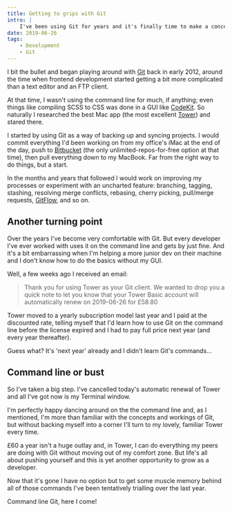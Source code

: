 ```yaml
---
title: Getting to grips with Git
intro: |
    I've been using Git for years and it's finally time to make a concerted effort to move away from my GUI to the command line.
date: 2019-06-26
tags:
    - Development
    - Git
---
```


I bit the bullet and began playing around with [Git](https://git-scm.com) back in early 2012, around the time when frontend development started getting a bit more complicated than a text editor and an FTP client.

At that time, I wasn't using the command line for much, if anything; even things like compiling SCSS to CSS was done in a GUI like [CodeKit](https://codekitapp.com). So naturally I researched the best Mac app (the most excellent [Tower](https://www.git-tower.com/mac)) and stared there.

I started by using Git as a way of backing up and syncing projects. I would commit everything I'd been working on from my office's iMac at the end of the day, push to [Bitbucket](https://bitbucket.org) (the only unlimited-repos-for-free option at that time), then pull everything down to my MacBook. Far from the right way to do things, but a start.

In the months and years that followed I would work on improving my processes or experiment with an uncharted feature: branching, tagging, stashing, resolving merge conflicts, rebasing, cherry picking, pull/merge requests, [GitFlow](https://nvie.com/posts/a-successful-git-branching-model/), and so on.


## Another turning point

Over the years I've become very comfortable with Git. But every developer I've ever worked with uses it on the command line and gets by just fine. And it's a bit embarrassing when I'm helping a more junior dev on their machine and I don't know how to do the basics without my GUI.

Well, a few weeks ago I received an email:

> Thank you for using Tower as your Git client. We wanted to drop you a quick note to let you know that your Tower Basic account will automatically renew on 2019-06-26 for £58.80

Tower moved to a yearly subscription model last year and I paid at the discounted rate, telling myself that I'd learn how to use Git on the command line before the license expired and I had to pay full price next year (and every year thereafter).

Guess what? It's 'next year' already and I didn't learn Git's commands…


## Command line or bust

So I've taken a big step. I've cancelled today's automatic renewal of Tower and all I've got now is my Terminal window.

I'm perfectly happy dancing around on the the command line and, as I mentioned, I'm more than familiar with the concepts and workings of Git, but without backing myself into a corner I'll turn to my lovely, familiar Tower every time.

£60 a year isn't a huge outlay and, in Tower, I can do everything my peers are doing with Git without moving out of my comfort zone. But life's all about pushing yourself and this is yet another opportunity to grow as a developer.

Now that it's gone I have no option but to get some muscle memory behind all of those commands I've been tentatively trialling over the last year.

Command line Git, here I come!
